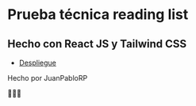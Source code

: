 # Prueba técnica reading list

## Hecho con React JS y Tailwind CSS

- [Despliegue](https://reading-list-six.vercel.app/)

Hecho por JuanPabloRP

🤑🤑🤑
